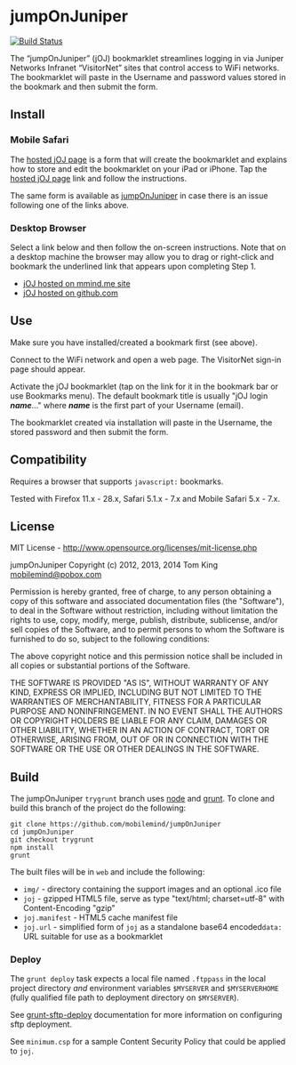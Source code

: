 # jumpOnJuniper
[![Build Status](https://secure.travis-ci.org/mobilemind/jumpOnJuniper.png?branch=trygrunt)](http://travis-ci.org/mobilemind/jumpOnJuniper)

The “jumpOnJuniper” (jOJ) bookmarklet streamlines logging in via Juniper Networks Infranet
“VisitorNet” sites that control access to WiFi networks. The bookmarklet will paste in the
Username and password values stored in the bookmark and then submit the form.

## Install

### Mobile Safari
The [hosted jOJ page][mmjoj] is a form that will create the bookmarklet and
explains how to store and edit the bookmarklet on your iPad or iPhone. Tap the
[hosted jOJ page][mmjoj] link and follow the instructions.

The same form is available as [jumpOnJuniper][ghjoj] in case there is an issue following
one of the links above.

### Desktop Browser
Select a link below and then follow the on-screen instructions. Note that on a desktop
machine the browser may allow you to drag or right-click and bookmark the underlined
link that appears upon completing Step 1.

* [jOJ hosted on mmind.me site][mmjoj]
* [jOJ hosted on github.com][ghjoj]

[mmjoj]: http://mmind.me/joj  "jumpOnJuniper (mmind.me site)"
[ghjoj]: http://mobilemind.github.io/jumpOnJuniper/joj.html  "jumpOnJuniper (github site)"

## Use
Make sure you have installed/created a bookmark first (see above).

Connect to the WiFi network and open a web page. The VisitorNet sign-in page should appear.

Activate the jOJ bookmarklet (tap on the link for it in the bookmark bar or use Bookmarks
menu). The default bookmark title is usually "jOJ login ___name___&hellip;"
 where ___name___ is the first part of your Username (email).

The bookmarklet created via installation will paste in the Username, the stored password
and then submit the form.

## Compatibility

Requires a browser that supports `javascript:` bookmarks.

Tested with Firefox 11.x - 28.x, Safari 5.1.x - 7.x and Mobile Safari 5.x - 7.x.

## License

MIT License - <http://www.opensource.org/licenses/mit-license.php>

jumpOnJuniper
Copyright (c) 2012, 2013, 2014 Tom King <mobilemind@pobox.com>

Permission is hereby granted, free of charge, to any person obtaining
a copy of this software and associated documentation files (the
"Software"), to deal in the Software without restriction, including
without limitation the rights to use, copy, modify, merge, publish,
distribute, sublicense, and/or sell copies of the Software, and to
permit persons to whom the Software is furnished to do so, subject to
the following conditions:

The above copyright notice and this permission notice shall be
included in all copies or substantial portions of the Software.

THE SOFTWARE IS PROVIDED "AS IS", WITHOUT WARRANTY OF ANY KIND,
EXPRESS OR IMPLIED, INCLUDING BUT NOT LIMITED TO THE WARRANTIES OF
MERCHANTABILITY, FITNESS FOR A PARTICULAR PURPOSE AND
NONINFRINGEMENT. IN NO EVENT SHALL THE AUTHORS OR COPYRIGHT HOLDERS BE
LIABLE FOR ANY CLAIM, DAMAGES OR OTHER LIABILITY, WHETHER IN AN ACTION
OF CONTRACT, TORT OR OTHERWISE, ARISING FROM, OUT OF OR IN CONNECTION
WITH THE SOFTWARE OR THE USE OR OTHER DEALINGS IN THE SOFTWARE.

## Build
The jumpOnJuniper `trygrunt` branch uses [node](http://nodejs.org/) and
[grunt](http://gruntjs.com/). To clone and build this branch of the project do the
following:
````shell
git clone https://github.com/mobilemind/jumpOnJuniper
cd jumpOnJuniper
git checkout trygrunt
npm install
grunt
````
The built files will be in `web` and include the following:

* `img/` - directory containing the support images and an optional .ico file
* `joj` - gzipped HTML5 file, serve as type "text/html; charset=utf-8" with Content-Encoding "gzip"
* `joj.manifest` - HTML5 cache manifest file
* `joj.url` - simplified form of `joj` as a standalone base64 encoded`data:` URL suitable
for use as a bookmarklet

### Deploy
The `grunt deploy` task expects a local file named `.ftppass` in the local project
directory _and_ environment variables `$MYSERVER` and `$MYSERVERHOME` (fully qualified
file path to deployment directory on `$MYSERVER`).

See [grunt-sftp-deploy](https://npmjs.org/package/grunt-sftp-deploy) documentation for
more information on configuring sftp deployment.

See `minimum.csp` for a sample Content Security Policy that could be applied to `joj`.
